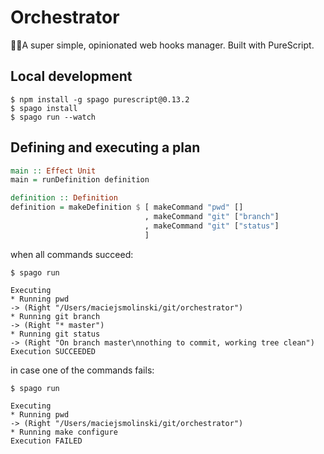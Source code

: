 # Orchestrator

🤹‍♂️A super simple, opinionated web hooks manager. Built with PureScript.

## Local development

```shell
$ npm install -g spago purescript@0.13.2
$ spago install
$ spago run --watch
```


## Defining and executing a plan

```purescript
main :: Effect Unit
main = runDefinition definition

definition :: Definition
definition = makeDefinition $ [ makeCommand "pwd" []
                              , makeCommand "git" ["branch"]
                              , makeCommand "git" ["status"]
                              ]
```

when all commands succeed:

```shell
$ spago run

Executing
* Running pwd
-> (Right "/Users/maciejsmolinski/git/orchestrator")
* Running git branch
-> (Right "* master")
* Running git status
-> (Right "On branch master\nnothing to commit, working tree clean")
Execution SUCCEEDED
```


in case one of the commands fails:

```shell
$ spago run

Executing
* Running pwd
-> (Right "/Users/maciejsmolinski/git/orchestrator")
* Running make configure
Execution FAILED
```
